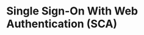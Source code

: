 <!-- begin AUTHOR joshis_tweets 05/04/2020 -->
<!-- end -->

# Single Sign-On With Web Authentication (SCA)
